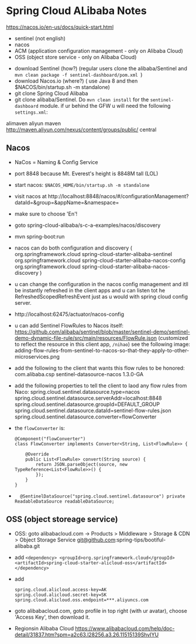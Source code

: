 # Spring Cloud ALibaba Notes

https://nacos.io/en-us/docs/quick-start.html

<!-- goals -->
<!-- - rocketmq (next version)  -->
- sentinel (not english)
- nacos 
- ACM (application configuration management - only on Alibaba Cloud)
- OSS (object store service - only on Alibaba Cloud)


<!-- notes -->
* download Sentinel (how?) (regular users clone the alibaba/Sentinel and `mvn clean package -f sentinel-dashboard/pom.xml `)
* download Nacos.io (where?) ( use Java 8 and then $NACOS/bin/startup.sh -m standalone)
* git clone Spring Cloud Alibaba 
* git clone alibaba/Sentinel. Do `mvn clean install` for the `sentinel-dashboard` module. if ur behind the GFW u will need the following `settings.xml`:

<settings xmlns="http://maven.apache.org/SETTINGS/1.0.0"
xmlns:xsi="http://www.w3.org/2001/XMLSchema-instance"
xsi:schemaLocation="http://maven.apache.org/SETTINGS/1.0.0
                  https://maven.apache.org/xsd/settings-1.0.0.xsd">
<mirrors><mirror>
<id>alimaven</id>
<name>aliyun maven</name>
<url>http://maven.aliyun.com/nexus/content/groups/public/</url>
<mirrorOf>central</mirrorOf>
</mirror></mirrors>
</settings>


## Nacos 
* NaCos = Naming & Config Service
* port 8848 because Mt. Everest's height is 8848M tall (LOL)
* start nacos: `$NACOS_HOME/bin/startup.sh -m standalone`
* visit nacos at http://localhost:8848/nacos/#/configurationManagement?dataId=&group=&appName=&namespace= 
* make sure to choose 'En'!
* goto spring-cloud-alibaba/s-c-a-examples/nacos/discovery
* mvn spring-boot:run 
* nacos can do both configuration and discovery (  <dependency>
            <groupId>org.springframework.cloud</groupId>
            <artifactId>spring-cloud-starter-alibaba-sentinel</artifactId>
        </dependency>
        <dependency>
            <groupId>org.springframework.cloud</groupId>
            <artifactId>spring-cloud-starter-alibaba-nacos-config</artifactId>
        </dependency>
        <dependency>
            <groupId>org.springframework.cloud</groupId>
            <artifactId>spring-cloud-starter-alibaba-nacos-discovery
            </artifactId>
        </dependency>)

* u can change the configuration in the nacos config management and itll be instantly refreshed in the client apps and u can listen tot he RefreshedScopedRefreshEvent just as u would with spring cloud config server. 
* http://localhost:62475/actuator/nacos-config

* u can add Sentinel FlowRules to Nacos itself: https://github.com/alibaba/sentinel/blob/master/sentinel-demo/sentinel-demo-dynamic-file-rule/src/main/resources/FlowRule.json (customized to reflect the resource in this client app, `/nihao`)
  see the following image: adding-flow-rules-from-sentinel-to-nacos-so-that-they-apply-to-other-microservices.png
* add the following to the client that wants this flow rules to be honored: 
    <dependency>
       <groupId>com.alibaba.csp</groupId>
       <artifactId>sentinel-datasource-nacos</artifactId>
       <version>1.3.0-GA</version>
    </dependency>
* add the following properties to tell the client to laod any flow rules from Naco: 
    spring.cloud.sentinel.datasource.type=nacos
    spring.cloud.sentinel.datasource.serverAddr=localhost:8848
    spring.cloud.sentinel.datasource.groupId=DEFAULT_GROUP
    spring.cloud.sentinel.datasource.dataId=sentinel-flow-rules.json
    spring.cloud.sentinel.datasource.converter=flowConverter
* the `flowConverter` is: 
    
    ```  
    @Component("flowConverter")
    class FlowConverter implements Converter<String, List<FlowRule>> {
    
        @Override
        public List<FlowRule> convert(String source) {
            return JSON.parseObject(source, new TypeReference<List<FlowRule>>() {
            });
        }
    }
    ``` 
    
* ```	@SentinelDataSource("spring.cloud.sentinel.datasource") private ReadableDataSource readableDataSource; ```

## OSS (object storeage service)
* OSS: goto alibabacloud.com -> Products > Middleware > Storage & CDN > Object Storage Service
git@github.com:spring-tips/bootiful-alibaba.git

* add ```<dependency> <groupId>org.springframework.cloud</groupId> <artifactId>spring-cloud-starter-alicloud-oss</artifactId> </dependency>``` 
* add 
    
    ```
    spring.cloud.alicloud.access-key=AK
    spring.cloud.alicloud.secret-key=SK
    spring.cloud.alicloud.oss.endpoint=***.aliyuncs.com
    ```

* goto alibabacloud.com, goto profile in top right (with ur avatar), choose 'Access Key', then download it. 
 
*  Regionsin Alibaba Cloud https://www.alibabacloud.com/help/doc-detail/31837.htm?spm=a2c63.l28256.a3.26.11515139ShvIYU 